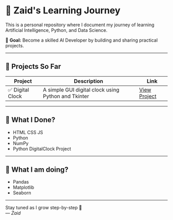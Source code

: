 # 📘 Zaid's Learning Journey

This is a personal repository where I document my journey of learning Artificial Intelligence, Python, and Data Science.

🎯 **Goal:** Become a skilled AI Developer by building and sharing practical projects.

---

## 🚀 Projects So Far

| Project | Description | Link |
|--------|-------------|------|
| ✅ Digital Clock | A simple GUI digital clock using Python and Tkinter | [View Project](./DigitalClock)

---

## 🧠 What I Done?
- HTML CSS JS
- Python
- NumPy
- Python DigitalClock Project

---

## 🧠 What I am doing?
- Pandas
- Matplotlib
- Seaborn

---

Stay tuned as I grow step-by-step 👣  
— *Zaid*
